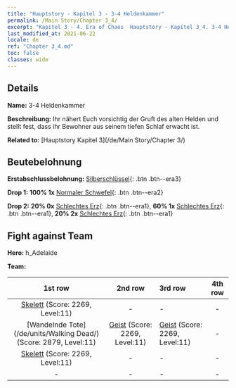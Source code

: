 ```yaml
---
title: "Hauptstory - Kapitel 3 - 3-4 Heldenkammer"
permalink: /Main Story/Chapter 3_4/
excerpt: "Kapitel 3 - 4. Era of Chaos  Hauptstory - Kapitel 3_4. 3-4 Heldenkammer"
last_modified_at: 2021-06-22
locale: de
ref: "Chapter 3_4.md"
toc: false
classes: wide
---
```


## Details

 **Name:** 3-4 Heldenkammer

 **Beschreibung:** Ihr nähert Euch vorsichtig der Gruft des alten Helden und stellt fest, dass ihr Bewohner aus seinem tiefen Schlaf erwacht ist.

 **Related to:** [Hauptstory Kapitel 3](/de/Main Story/Chapter 3/)

## Beutebelohnung

 **Erstabschlussbelohnung:** [Silberschlüssel](/ItemsDE/con_693/){: .btn .btn--era3}

 **Drop 1:** **100% 1x** [Normaler Schwefel](/ItemsDE/mat_9/){: .btn .btn--era2}

 **Drop 2:** **20% 0x** [Schlechtes Erz](/ItemsDE/mat_1/){: .btn .btn--era1}, **60% 1x** [Schlechtes Erz](/ItemsDE/mat_1/){: .btn .btn--era1}, **20% 2x** [Schlechtes Erz](/ItemsDE/mat_1/){: .btn .btn--era1}


## Fight against Team
 **Hero:** h_Adelaide

 **Team:**


  | 1st row | 2nd row | 3rd row | 4th row |
  |:----:|:----:|:----|:----:|
  | [Skelett](/de/units/Skeleton/) (Score: 2269, Level:11)  | - | - | - |
  | [Wandelnde Tote](/de/units/Walking Dead/) (Score: 2879, Level:11)  | [Geist](/de/units/Wight/) (Score: 2269, Level:11)  | [Geist](/de/units/Wight/) (Score: 2269, Level:11)  | - |
  | [Skelett](/de/units/Skeleton/) (Score: 2269, Level:11)  | - | - | - |
  | - | - | - | - |


